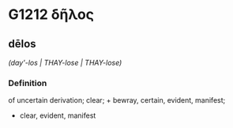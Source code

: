 # G1212 δῆλος

## dēlos

_(day'-los | THAY-lose | THAY-lose)_

### Definition

of uncertain derivation; clear; + bewray, certain, evident, manifest; 

- clear, evident, manifest
